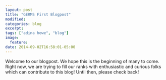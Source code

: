 ```yaml
---
layout: post
title: "GERMS First Blogpost"
modified:
categories: blog
excerpt:
tags: ["adina howe", "blog"]
image:
  feature:
date: 2014-09-02T16:58:01-05:00
---
```


Welcome to our blogpost.  We hope this is the beginning of many to come.  Right now, we are trying to fill our ranks with enthusiastic and curious folks which can contribute to this blog!  Until then, please check back!

